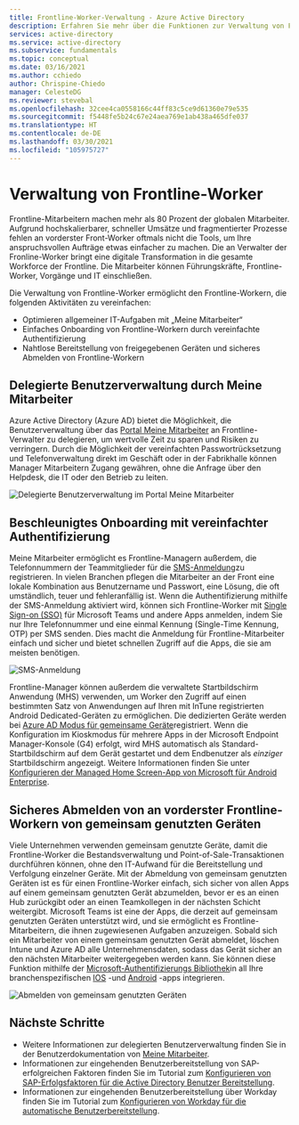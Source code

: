 ```yaml
---
title: Frontline-Worker-Verwaltung - Azure Active Directory
description: Erfahren Sie mehr über die Funktionen zur Verwaltung von Frontline-Mitarbeitern, die über das Meine Mitarbeiter-Portal bereitgestellt werden.
services: active-directory
ms.service: active-directory
ms.subservice: fundamentals
ms.topic: conceptual
ms.date: 03/16/2021
ms.author: cchiedo
author: Chrispine-Chiedo
manager: CelesteDG
ms.reviewer: stevebal
ms.openlocfilehash: 32cee4ca0558166c44ff83c5ce9d61360e79e535
ms.sourcegitcommit: f5448fe5b24c67e24aea769e1ab438a465dfe037
ms.translationtype: HT
ms.contentlocale: de-DE
ms.lasthandoff: 03/30/2021
ms.locfileid: "105975727"
---
```

# <a name="frontline-worker-management"></a>Verwaltung von Frontline-Worker

Frontline-Mitarbeitern machen mehr als 80 Prozent der globalen Mitarbeiter. Aufgrund hochskalierbarer, schneller Umsätze und fragmentierter Prozesse fehlen an vorderster Front-Worker oftmals nicht die Tools, um Ihre anspruchsvollen Aufträge etwas einfacher zu machen. Die an Verwalter der Fronline-Worker bringt eine digitale Transformation in die gesamte Workforce der Frontline. Die Mitarbeiter können Führungskräfte, Frontline-Worker, Vorgänge und IT einschließen.

Die Verwaltung von Frontline-Worker ermöglicht den Frontline-Workern, die folgenden Aktivitäten zu vereinfachen:
- Optimieren allgemeiner IT-Aufgaben mit „Meine Mitarbeiter“
- Einfaches Onboarding von Frontline-Workern durch vereinfachte Authentifizierung
- Nahtlose Bereitstellung von freigegebenen Geräten und sicheres Abmelden von Frontline-Workern

## <a name="delegated-user-management-through-my-staff"></a>Delegierte Benutzerverwaltung durch Meine Mitarbeiter

Azure Active Directory (Azure AD) bietet die Möglichkeit, die Benutzerverwaltung über das [Portal Meine Mitarbeiter](../roles/my-staff-configure.md) an Frontline-Verwalter zu delegieren, um wertvolle Zeit zu sparen und Risiken zu verringern. Durch die Möglichkeit der vereinfachten Passwortrücksetzung und Telefonverwaltung direkt im Geschäft oder in der Fabrikhalle können Manager Mitarbeitern Zugang gewähren, ohne die Anfrage über den Helpdesk, die IT oder den Betrieb zu leiten.

![Delegierte Benutzerverwaltung im Portal Meine Mitarbeiter](media/concept-fundamentals-frontline-worker/delegated-user-management.png)

## <a name="accelerated-onboarding-with-simplified-authentication"></a>Beschleunigtes Onboarding mit vereinfachter Authentifizierung

Meine Mitarbeiter ermöglicht es Frontline-Managern außerdem, die Telefonnummern der Teammitglieder für die [SMS-Anmeldung](../authentication/howto-authentication-sms-signin.md)zu registrieren. In vielen Branchen pflegen die Mitarbeiter an der Front eine lokale Kombination aus Benutzername und Passwort, eine Lösung, die oft umständlich, teuer und fehleranfällig ist. Wenn die Authentifizierung mithilfe der SMS-Anmeldung aktiviert wird, können sich Frontline-Worker mit [Single Sign-on (SSO)](../manage-apps/what-is-single-sign-on.md) für Microsoft Teams und andere Apps anmelden, indem Sie nur Ihre Telefonnummer und eine einmal Kennung (Single-Time Kennung, OTP) per SMS senden. Dies macht die Anmeldung für Frontline-Mitarbeiter einfach und sicher und bietet schnellen Zugriff auf die Apps, die sie am meisten benötigen.

![SMS-Anmeldung](media/concept-fundamentals-frontline-worker/sms-signin.png)

Frontline-Manager können außerdem die verwaltete Startbildschirm Anwendung (MHS) verwenden, um Worker den Zugriff auf einen bestimmten Satz von Anwendungen auf Ihren mit InTune registrierten Android Dedicated-Geräten zu ermöglichen. Die dedizierten Geräte werden bei [Azure AD Modus für gemeinsame Geräte](../develop/msal-shared-devices.md)registriert. Wenn die Konfiguration im Kioskmodus für mehrere Apps in der Microsoft Endpoint Manager-Konsole (G4) erfolgt, wird MHS automatisch als Standard-Startbildschirm auf dem Gerät gestartet und dem Endbenutzer als *einziger* Startbildschirm angezeigt. Weitere Informationen finden Sie unter [Konfigurieren der Managed Home Screen-App von Microsoft für Android Enterprise](/mem/intune/apps/app-configuration-managed-home-screen-app).

## <a name="secure-sign-out-of-frontline-workers-from-shared-devices"></a>Sicheres Abmelden von an vorderster Frontline-Workern von gemeinsam genutzten Geräten

Viele Unternehmen verwenden gemeinsam genutzte Geräte, damit die Frontline-Worker die Bestandsverwaltung und Point-of-Sale-Transaktionen durchführen können, ohne den IT-Aufwand für die Bereitstellung und Verfolgung einzelner Geräte. Mit der Abmeldung von gemeinsam genutzten Geräten ist es für einen Frontline-Worker einfach, sich sicher von allen Apps auf einem gemeinsam genutzten Gerät abzumelden, bevor er es an einen Hub zurückgibt oder an einen Teamkollegen in der nächsten Schicht weitergibt. Microsoft Teams ist eine der Apps, die derzeit auf gemeinsam genutzten Geräten unterstützt wird, und sie ermöglicht es Frontline-Mitarbeitern, die ihnen zugewiesenen Aufgaben anzuzeigen. Sobald sich ein Mitarbeiter von einem gemeinsam genutzten Gerät abmeldet, löschen Intune und Azure AD alle Unternehmensdaten, sodass das Gerät sicher an den nächsten Mitarbeiter weitergegeben werden kann. Sie können diese Funktion mithilfe der [Microsoft-Authentifizierungs Bibliothek](../develop/msal-overview.md)in all Ihre branchenspezifischen [IOS](../develop/msal-ios-shared-devices.md) -und [Android](../develop/msal-android-shared-devices.md) -apps integrieren.

![Abmelden von gemeinsam genutzten Geräten](media/concept-fundamentals-frontline-worker/shared-device-signout.png)

## <a name="next-steps"></a>Nächste Schritte

- Weitere Informationen zur delegierten Benutzerverwaltung finden Sie in der Benutzerdokumentation von [Meine Mitarbeiter](../user-help/my-staff-team-manager.md).
- Informationen zur eingehenden Benutzerbereitstellung von SAP-erfolgreichen Faktoren finden Sie im Tutorial zum [Konfigurieren von SAP-Erfolgsfaktoren für die Active Directory Benutzer Bereitstellung](../saas-apps/sap-successfactors-inbound-provisioning-tutorial.md).
- Informationen zur eingehenden Benutzerbereitstellung über Workday finden Sie im Tutorial zum [Konfigurieren von Workday für die automatische Benutzerbereitstellung](../saas-apps/workday-inbound-tutorial.md).
